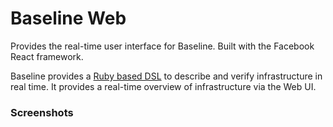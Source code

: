 Baseline Web
==============

Provides the real-time user interface for Baseline. Built with the Facebook React framework.

Baseline provides a [Ruby based DSL](https://github.com/JoeStanton/baseline-agent) to describe and verify infrastructure
in real time. It provides a real-time overview of infrastructure via the Web UI.

### Screenshots

